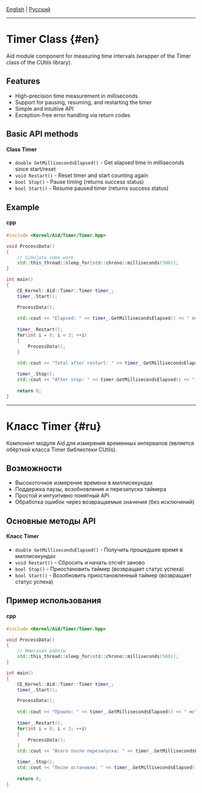 [English](#en) | [Русский](#ru)

---
# Timer Class {#en}

Aid module component for measuring time intervals (wrapper of the Timer class of the CUtils library).

## Features 
- High-precision time measurement in milliseconds 
- Support for pausing, resuming, and restarting the timer 
- Simple and intuitive API 
- Exception-free error handling via return codes 

## Basic API methods
#### Class Timer
- ```double GetMillisecondsElapsed()``` - Get elapsed time in milliseconds since start/reset 
- ```void Restart()``` - Reset timer and start counting again 
- ```bool Stop()``` - Pause timing (returns success status) 
- ```bool Start()``` - Resume paused timer (returns success status) 

## Example
#### cpp
```cpp
#include <Kernel/Aid/Timer/Timer.hpp>

void ProcessData() 
{
    // Simulate some work
    std::this_thread::sleep_for(std::chrono::milliseconds(500));
}

int main() 
{
    CE_Kernel::Aid::Timer::Timer timer_;
    timer_.Start();

    ProcessData();
    
    std::cout << "Elapsed: " << timer_.GetMillisecondsElapsed() << " ms\n";
    
    timer_.Restart();
    for(int i = 0; i < 3; ++i) 
    {
        ProcessData();
    }
    
    std::cout << "Total after restart: " << timer_.GetMillisecondsElapsed() << " ms\n";

    timer_.Stop();
    std::cout << "After stop: " << timer.GetMillisecondsElapsed() << " ms\n";
    
    return 0;
}
```

---
# Класс Timer {#ru}
Компонент модуля Aid для измерения временных интервалов (является обёрткой класса Timer библиотеки CUtils).

## Возможности
- Высокоточное измерение времени в миллисекундах
- Поддержка паузы, возобновления и перезапуска таймера
- Простой и интуитивно понятный API
- Обработка ошибок через возвращаемые значения (без исключений)

## Основные методы API
#### Класс Timer
- ```double GetMillisecondsElapsed()``` - Получить прошедшее время в миллисекундах
- ```void Restart()``` - Сбросить и начать отсчёт заново
- ```bool Stop()``` - Приостановить таймер (возвращает статус успеха)
- ```bool Start()``` - Возобновить приостановленный таймер (возвращает статус успеха)

## Пример использования
#### cpp
```cpp
#include <Kernel/Aid/Timer/Timer.hpp>

void ProcessData() 
{
    // Имитация работы
    std::this_thread::sleep_for(std::chrono::milliseconds(500));
}

int main() 
{
    CE_Kernel::Aid::Timer::Timer timer_;
    timer_.Start();

    ProcessData();
    
    std::cout << "Прошло: " << timer_.GetMillisecondsElapsed() << " мс\n";
    
    timer_.Restart();
    for(int i = 0; i < 3; ++i) 
    {
        ProcessData();
    }
    std::cout << "Всего после перезапуска: " << timer_.GetMillisecondsElapsed() << " мс\n";

    timer_.Stop();
    std::cout << "После остановки: " << timer_.GetMillisecondsElapsed() << " мс\n";
    
    return 0;
}
```
